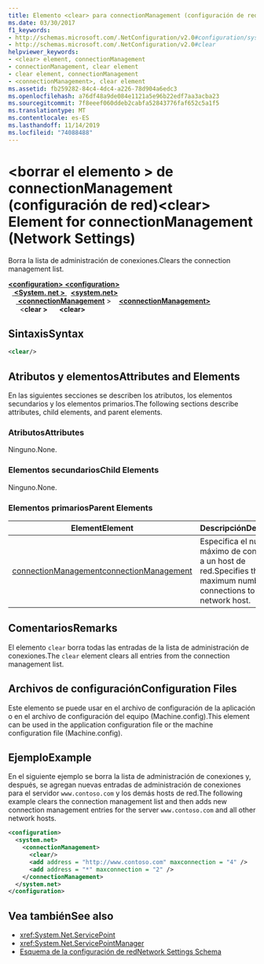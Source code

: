 ```yaml
---
title: Elemento <clear> para connectionManagement (configuración de red)
ms.date: 03/30/2017
f1_keywords:
- http://schemas.microsoft.com/.NetConfiguration/v2.0#configuration/system.net/connectionManagement/clear
- http://schemas.microsoft.com/.NetConfiguration/v2.0#clear
helpviewer_keywords:
- <clear> element, connectionManagement
- connectionManagement, clear element
- clear element, connectionManagement
- <connectionManagement>, clear element
ms.assetid: fb259282-84c4-4dc4-a226-78d904a6edc3
ms.openlocfilehash: a76df48a9de084e1121a5e96b22edf7aa3acba23
ms.sourcegitcommit: 7f8eeef060ddeb2cabfa52843776faf652c5a1f5
ms.translationtype: MT
ms.contentlocale: es-ES
ms.lasthandoff: 11/14/2019
ms.locfileid: "74088488"
---
```

# <a name="clear-element-for-connectionmanagement-network-settings"></a><span data-ttu-id="f9bfb-102">\<borrar el elemento > de connectionManagement (configuración de red)</span><span class="sxs-lookup"><span data-stu-id="f9bfb-102">\<clear> Element for connectionManagement (Network Settings)</span></span>
<span data-ttu-id="f9bfb-103">Borra la lista de administración de conexiones.</span><span class="sxs-lookup"><span data-stu-id="f9bfb-103">Clears the connection management list.</span></span>  

<span data-ttu-id="f9bfb-104">[ **\<configuration>** ](../configuration-element.md)</span><span class="sxs-lookup"><span data-stu-id="f9bfb-104">[**\<configuration>**](../configuration-element.md)</span></span>\
<span data-ttu-id="f9bfb-105">&nbsp;&nbsp;[ **\<System. net >** ](system-net-element-network-settings.md)</span><span class="sxs-lookup"><span data-stu-id="f9bfb-105">&nbsp;&nbsp;[**\<system.net>**](system-net-element-network-settings.md)</span></span>\
<span data-ttu-id="f9bfb-106">&nbsp;&nbsp;&nbsp;&nbsp;[ **\<connectionManagement**](connectionmanagement-element-network-settings.md) ></span><span class="sxs-lookup"><span data-stu-id="f9bfb-106">&nbsp;&nbsp;&nbsp;&nbsp;[**\<connectionManagement>**](connectionmanagement-element-network-settings.md)</span></span>\
<span data-ttu-id="f9bfb-107">&nbsp;&nbsp;&nbsp;&nbsp;&nbsp;&nbsp;\<**clear >**</span><span class="sxs-lookup"><span data-stu-id="f9bfb-107">&nbsp;&nbsp;&nbsp;&nbsp;&nbsp;&nbsp;**\<clear>**</span></span>

## <a name="syntax"></a><span data-ttu-id="f9bfb-108">Sintaxis</span><span class="sxs-lookup"><span data-stu-id="f9bfb-108">Syntax</span></span>  
  
```xml  
<clear/>  
```  
  
## <a name="attributes-and-elements"></a><span data-ttu-id="f9bfb-109">Atributos y elementos</span><span class="sxs-lookup"><span data-stu-id="f9bfb-109">Attributes and Elements</span></span>  
 <span data-ttu-id="f9bfb-110">En las siguientes secciones se describen los atributos, los elementos secundarios y los elementos primarios.</span><span class="sxs-lookup"><span data-stu-id="f9bfb-110">The following sections describe attributes, child elements, and parent elements.</span></span>  
  
### <a name="attributes"></a><span data-ttu-id="f9bfb-111">Atributos</span><span class="sxs-lookup"><span data-stu-id="f9bfb-111">Attributes</span></span>  
 <span data-ttu-id="f9bfb-112">Ninguno.</span><span class="sxs-lookup"><span data-stu-id="f9bfb-112">None.</span></span>  
  
### <a name="child-elements"></a><span data-ttu-id="f9bfb-113">Elementos secundarios</span><span class="sxs-lookup"><span data-stu-id="f9bfb-113">Child Elements</span></span>  
 <span data-ttu-id="f9bfb-114">Ninguno.</span><span class="sxs-lookup"><span data-stu-id="f9bfb-114">None.</span></span>  
  
### <a name="parent-elements"></a><span data-ttu-id="f9bfb-115">Elementos primarios</span><span class="sxs-lookup"><span data-stu-id="f9bfb-115">Parent Elements</span></span>  
  
|<span data-ttu-id="f9bfb-116">**Element**</span><span class="sxs-lookup"><span data-stu-id="f9bfb-116">**Element**</span></span>|<span data-ttu-id="f9bfb-117">**Descripción**</span><span class="sxs-lookup"><span data-stu-id="f9bfb-117">**Description**</span></span>|  
|-----------------|---------------------|  
|[<span data-ttu-id="f9bfb-118">connectionManagement</span><span class="sxs-lookup"><span data-stu-id="f9bfb-118">connectionManagement</span></span>](connectionmanagement-element-network-settings.md)|<span data-ttu-id="f9bfb-119">Especifica el número máximo de conexiones a un host de red.</span><span class="sxs-lookup"><span data-stu-id="f9bfb-119">Specifies the maximum number of connections to a network host.</span></span>|  
  
## <a name="remarks"></a><span data-ttu-id="f9bfb-120">Comentarios</span><span class="sxs-lookup"><span data-stu-id="f9bfb-120">Remarks</span></span>  
 <span data-ttu-id="f9bfb-121">El elemento `clear` borra todas las entradas de la lista de administración de conexiones.</span><span class="sxs-lookup"><span data-stu-id="f9bfb-121">The `clear` element clears all entries from the connection management list.</span></span>  
  
## <a name="configuration-files"></a><span data-ttu-id="f9bfb-122">Archivos de configuración</span><span class="sxs-lookup"><span data-stu-id="f9bfb-122">Configuration Files</span></span>  
 <span data-ttu-id="f9bfb-123">Este elemento se puede usar en el archivo de configuración de la aplicación o en el archivo de configuración del equipo (Machine.config).</span><span class="sxs-lookup"><span data-stu-id="f9bfb-123">This element can be used in the application configuration file or the machine configuration file (Machine.config).</span></span>  
  
## <a name="example"></a><span data-ttu-id="f9bfb-124">Ejemplo</span><span class="sxs-lookup"><span data-stu-id="f9bfb-124">Example</span></span>  
 <span data-ttu-id="f9bfb-125">En el siguiente ejemplo se borra la lista de administración de conexiones y, después, se agregan nuevas entradas de administración de conexiones para el servidor `www.contoso.com` y los demás hosts de red.</span><span class="sxs-lookup"><span data-stu-id="f9bfb-125">The following example clears the connection management list and then adds new connection management entries for the server `www.contoso.com` and all other network hosts.</span></span>  
  
```xml  
<configuration>  
  <system.net>  
    <connectionManagement>  
      <clear/>  
      <add address = "http://www.contoso.com" maxconnection = "4" />  
      <add address = "*" maxconnection = "2" />  
    </connectionManagement>  
  </system.net>  
</configuration>  
```  
  
## <a name="see-also"></a><span data-ttu-id="f9bfb-126">Vea también</span><span class="sxs-lookup"><span data-stu-id="f9bfb-126">See also</span></span>

- <xref:System.Net.ServicePoint>
- <xref:System.Net.ServicePointManager>
- [<span data-ttu-id="f9bfb-127">Esquema de la configuración de red</span><span class="sxs-lookup"><span data-stu-id="f9bfb-127">Network Settings Schema</span></span>](index.md)
